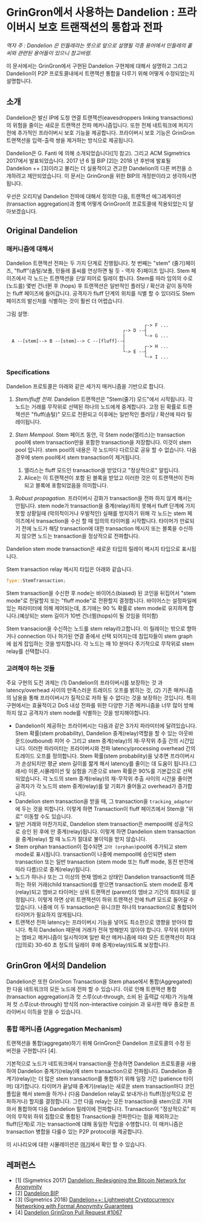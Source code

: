 # GrinGron에서 사용하는 Dandelion : 프라이버시 보호 트랜잭션의 통합과 전파

*역자 주 : Dandelion 은 민들레라는 뜻으로 앞으로 설명될 각종 용어에서 민들레의 홑씨와 관련된 용어들이 있으니 참고바람.*

이 문서에서는 GrinGron에서 구현된 Dandelion 구현체에 대해서 설명하고 그리고 Dandelion이 P2P 프로토콜내에서 트랜잭션 통합을 다루기 위해 어떻게 수정되었는지 설명합니다.

## 소개

Dandelion은 발신 IP에 도청 연결 트랜잭션(eavesdroppers linking transactions)의 위험을 줄이는 새로운 트랜잭션 전파 메커니즘입니다. 또한 전체 네트워크에 퍼지기 전에 추가적인 프라이버시 보호 기능을 제공합니다. 프라이버시 보호 기능은 GrinGron 트랜잭션을 입력-출력 쌍을 제거하는 방식으로 제공됩니다.

Dandelion은 G. Fanti 에 의해 소개되었습니다([1] 참고). 그리고 ACM Sigmetrics 2017에서 발표되었습니다. 2017 년 6 월 BIP [2]는 2018 년 후반에 발표될 Dandelion ++ [3]이라고 불리는 더 실용적이고 견고한 Dandelion의 다른 버전을 소개하려고 제안되었습니다. 이 문서는 GrinGron을 위한 BIP의 개정판이라고 생각하시면 됩니다.

우선은 오리지널 Dandelion 전파에 대해서 정의한 다음, 트랜잭션 에그레게이션 (transaction aggregation)과 함께 어떻게 GrinGron의 프로토콜에 적용되었는지 알아보겠습니다.

## Original Dandelion

### 매커니즘에 대해서

Dandelion 트랜잭션 전파는 두 가지 단계로 진행됩니다. 첫 번째는 "stem" (줄기)페이즈, "fluff"(솜털/보풀, 민들레 홀씨를 연상하면 될 듯 - 역자 주)페이즈 입니다. Stem 페이즈에서 각 노드는 트랜잭션을 *단일* 피어로 릴레이 합니다. Stem를 따라 임의의 수로 (노드를) 몇번 건너뛴 후 (hops) 후 트랜잭션은 일반적인 플러딩 / 확산과 같이 동작하는 fluff 페이즈에 들어갑니다. 공격자가 fluff 단계의 위치를 ​​식별 할 수 있더라도 Stem 페이즈의 발신처를 식별하는 것이 훨씬 더 어렵습니다.

그림 설명:

```
                                                   ┌-> F ...
                                           ┌-> D --┤
                                           |       └-> G ...
  A --[stem]--> B --[stem]--> C --[fluff]--┤
                                           |       ┌-> H ...
                                           └-> E --┤
                                                   └-> I ...
```

### Specifications

Dandelion 프로토콜은 아래와 같은 세가지 매커니즘을 기반으로 합니다.

1. *Stem/fluff 전파.*
    Dandelion 트랜잭션은 "Stem(줄기) 모드"에서 시작됩니다. 각 노드는 거래를 무작위로 선택된 하나의 노드에게 중계합니다. 고정 된 확률로 트랜잭션은 "fluff(솜털)" 모드로 전환되고 이후에는 일반적인 플러딩 / 확산에 따라 릴레이됩니다.

2. *Stem Mempool.* Stem 페이즈 동안, 각 Stem node(앨리스)는 transaction pool에 stem transaction만을 포함한 transaction을 저장합니다. 이것이 stem pool 입니다. stem pool의 내용은 각 노드마다 다르므로 공유 할 수 없습니다. 다음 경우에 stem pool에서 stem transaction이 제거됩니다.
   
    1.  앨리스는 fluff 모드인 transaction을 받았다고 "정상적으로" 알립니다.
    2. Alice는 이 트랜잭션이 포함 된 블록을 받았고 이러한 것은 이 트랜잭션이 전파되고 블록에 포함되었음을 의미합니다.

3. *Robust propagation.* 프라이버시 강화가 transaction을 전파 하지 않게 해서는 안됩니다. stem node가 transaction을 중계(relay)하지 못해서 fluff 단계에 가지 못할 상황일때 (악의적이거나 우발적인) 실패를 방지하기 위해 각 노드는 stem 페이즈에서 transaction을 수신 할 때 임의의 타이머를 시작합니다. 타이머가 만료되기 전에 노드가 해당 transaction에 대한 transaction 메시지 또는 블록을 수신하지 않으면 노드는 transaction을 정상적으로 전파합니다.

Dandelion stem mode transaction은 새로운 타입의 릴레이 메시지 타입으로 표시됩니다.

Stem transaction relay 메시지 타입은 아래와 같습니다.

```rust
Type::StemTransaction;
```
Stem transaction을 수신한 후 node는 바이어스(biased) 된 코인을 뒤집어서 "stem mode"로 전달할지 또는 "fluff mode"로 전환할지 결정합니다. 바이어스는 설정파일에 있는 파라미터에 의해 제어되는데, 초기에는 90 % 확률로 stem mode로 유지하게 합니다.(예상되는 stem 길이가 10번 건너뜀(hops)이 될 것임을 의미함)

Stem transacion을 수신하는 노드를 stem relay라고합니다. 이 릴레이는 밖으로 향하거나 connection 이나 허가된 연결 중에서 선택 되어지는데 침입자들이 stem graph에 쉽게 잡입하는 것을 방지합니다. 각 노드는 매 10 분마다 주기적으로 무작위로 stem relay를 선택합니다.

### 고려해야 하는 것들

주요 구현의 도전 과제는 (1) Dandelion의 프라이버시를 보장하는 것 과 latency/overhead 사이의 만족스러운 트레이드 오프를 밝히는 것, (2) 기존 매커니즘의 남용을 통해 프라이버시가 질적으로 저하 될 수 없다는 것을 보장하는 것입니다.
특히 구현에서는 효율적이고 DoS 내성 전파를 위한 다양한 기존 메커니즘을 너무 많이 방해하지 않고 공격자가 stem node를 식별하는 것을 방지해야합니다.

* Dandelion이 제공하는 프라이버시는 다음과 같은 3가지 파라미터에 달려있습니다. Stem 확률(stem probability), Dandelion 중계(relay)역할을 할 수 있는 아웃바운드(outbound) 피어 수 그리고 stem 중계(relay)의 재-무작위 추출 간의 시간입니다. 이러한 파라미터는 프라이버시와 전파 latency/processing overhead 간의 트레이드 오프를 정의합니다.
Stem 확률(stem probability)을 낮추면 프라이버시가 손상되지만 평균 stem 길이를 짧게 해서 latency를 줄이는 데 도움이 됩니다.(그래서) 이론,시뮬레이션 및 실험을 기준으로 stem 확률은 90%를 기본값으로 선택 되었습니다. 각 노드의 stem 중계(relay)의 재-무작위 추출 사이의 시간을 줄이면 공격자가 각 노드의 stem 중계(relay)를 알 기회가 줄어들고 overhead가 증가합니다.
* Dandelion stem transaction을 받을 때, 그 transaction을 `tracking_adapter`에 두는 것을 피합니다. 이렇게 하면 Transaction이 fluff 페이즈에서 Stem을 "위로" 이동할 수도 있습니다.
* 일반 거래와 마찬가지로, Dandelion stem transaction은 mempool에 성공적으로 승인 된 후에 만 ​​중계(relay)됩니다. 이렇게 하면  Dandelion stem transaction을 중계(relay) 할 때 노드가 절대로 불이익을 받지 않습니다.
* Stem orphan transaction이 접수되면 `고아 (orphan)`pool에 추가되고 stem mode로 표시됩니다. transaction이 나중에 mempool에 승인되면 stem transaction 또는 일반 transaction (stem mode 또는 fluff mode, 동전 반전에 따라 다름)으로 중계(relay)됩니다.
* 노드가 하나나 또는 그 이상의 현재 엠바고 상태인 Dandelion transaction에 의존하는 하위 거래(child transaction)를 받으면 transaction도 stem mode로 중계(relay)되고 엠바고 타이머는 상위 트랜잭션 (parent)의 엠바고 기간의 최대치로 설정됩니다. 이렇게 하면 상위 트랜잭션이 하위 트랜잭션 전에 fluff 모드로 들어갈 수 있습니다. 나중에 이 두 transaction은 유니크한 하나의 transaction으로 통합되어 타이머가 필요하지 않게됩니다.
* 트랜잭션 전파 latency는 프라이버시 기능을 넣어도 최소한으로 영향을 받아야 합니다. 특히 Dandelion 때문에 거래가 전혀 방해받지 않아야 합니다. 무작위 타이머는 엠바고 메커니즘이 일시적이며 일반 확산 메커니즘에 따라 모든 트랜잭션이 최대 (임의로) 30-60 초 정도의 딜레이 후에 중계(relay)되도록 보장합니다.

## GrinGron 에서의 Dandelion

Dandelion은 또한 GrinGron Transaction을 Stem phase에서 통합(Aggregated) 한 다음 네트워크의 모든 노드에 전파 할 수 있습니다. 이로 인해 트랜잭션 통합(transaction aggregation)과 컷 스루(cut-through, 소비 된 출력값 삭제)가 가능해져 컷 스루(cut-through) 방식의 non-interactive coinjoin 과 유사한 매우 중요한 프라이버시 이득을 얻을 수 있습니다. 

### 통합 매커니즘 (Aggregation Mechanism)

트랜잭션을 통합(aggregate)하기 위해 GrinGron은 Dandelion 프로토콜의 수정 된 버전을 구현합니다 [4].

기본적으로 노드가 네트워크에서 transaction을 전송하면 Dandelion 프로토콜을 사용하여 Dandelion 중계기(relay)에 stem transaction으로 전파됩니다. Dandelion 중계기(relay)는 더 많은 stem transaction를 통합하기 위해 일정 기간 (patience 타이머) 대기합니다. 타이머가 끝날때 중계기(relay)는 새로운 stem transaction마다 코인 플립을 해서 stem을 하거나 (다음 Dandelion relay로 보내거나) fluff(정상적으로 전파하거나) 할지를 결정합니다. 그런 다음 relay는 모든 transaction을 stem으로 가져 와서 통합하여 다음 Dandelion 릴레이에 전파합니다. Transaction이 "정상적으로" 피어의 무작위 하위 집합으로 통합된 Transaction을 전파한다는 점을 제외하고는 fluff(단계)로 가는 transaction에 대해 동일한 작업을 수행합니다.
이 매커니즘은 transaction 병합을 다룰수 있는 P2P protocol을 제공합니다.

이 시나리오에 대한 시뮬레이션은 [여기](simulation_KR.md)에서 확인 할 수 있습니다.

## 레퍼런스

* [1] (Sigmetrics 2017) [Dandelion: Redesigning the Bitcoin Network for Anonymity](https://arxiv.org/abs/1701.04439)
* [2] [Dandelion BIP](https://github.com/dandelion-org/bips/blob/master/bip-dandelion.mediawiki)
* [3] (Sigmetrics 2018) [Dandelion++: Lightweight Cryptocurrency Networking with Formal Anonymity Guarantees](https://arxiv.org/abs/1805.11060)
* [4] [Dandelion GrinGron Pull Request #1067](https://github.com/groncoin/gringron/pull/1067)
